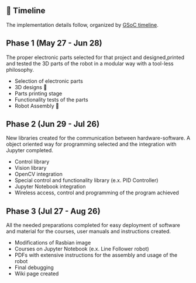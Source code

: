 ## :calendar: Timeline


The implementation details follow, organized by [GSoC timeline](https://developers.google.com/open-source/gsoc/timeline).

## Phase 1 (May 27 - Jun 28)


The proper electronic parts selected for that project and  designed,printed and tested the 3D parts of the robot in a modular way with a tool-less philosophy. 

- Selection of electronic parts
- 3D designs :triangular_ruler:
- Parts printing stage
- Functionality tests of the parts
- Robot Assembly :wrench:

## Phase 2 (Jun 29 - Jul 26)


New libraries created for the communication between hardware-software.  A object oriented way for programming selected and the integration with Jupyter completed. 

- Control library
- Vision library
- OpenCV integration
- Special control and functionality library (e.x. PID Controller)
- Jupyter Notebook integration
- Wireless access, control and programming of the program achieved 

## Phase 3 (Jul 27 - Aug 26)


All the needed preparations completed  for easy deployment of software and material for the courses, user manuals and instructions created.

- Modifications of Rasbian image
- Courses on Jupyter Notebook (e.x. Line Follower robot)
- PDFs with extensive instructions for the assembly and usage of the robot
- Final debugging
- Wiki page created